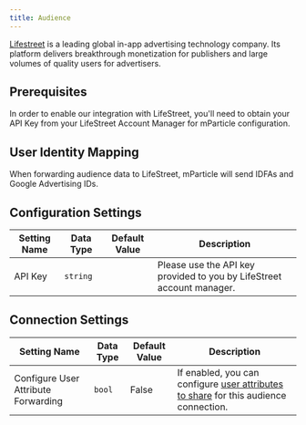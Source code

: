 ```yaml
---
title: Audience
---
```


[Lifestreet](https://lifestreet.com/) is a leading global in-app advertising technology company. Its platform delivers breakthrough monetization for publishers and large volumes of quality users for advertisers.

## Prerequisites 

In order to enable our integration with LifeStreet, you'll need to obtain your API Key from your LifeStreet Account Manager for mParticle configuration.

## User Identity Mapping

When forwarding audience data to LifeStreet, mParticle will send IDFAs and Google Advertising IDs.

## Configuration Settings

Setting Name | Data Type | Default Value | Description  
|---|---|---|---
API Key |`string` | | Please use the API key provided to you by LifeStreet account manager.

## Connection Settings

Setting Name | Data Type | Default Value | Description
|---|---|---|---
Configure User Attribute Forwarding | `bool` | False| If enabled, you can configure [user attributes to share](/guides/platform-guide/audiences/#user-attribute-sharing) for this audience connection.
